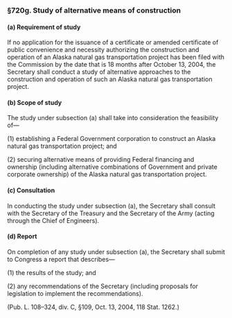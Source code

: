 ### §720g. Study of alternative means of construction ###

#### (a) Requirement of study ####

If no application for the issuance of a certificate or amended certificate of public convenience and necessity authorizing the construction and operation of an Alaska natural gas transportation project has been filed with the Commission by the date that is 18 months after October 13, 2004, the Secretary shall conduct a study of alternative approaches to the construction and operation of such an Alaska natural gas transportation project.

#### (b) Scope of study ####

The study under subsection (a) shall take into consideration the feasibility of—

(1) establishing a Federal Government corporation to construct an Alaska natural gas transportation project; and

(2) securing alternative means of providing Federal financing and ownership (including alternative combinations of Government and private corporate ownership) of the Alaska natural gas transportation project.

#### (c) Consultation ####

In conducting the study under subsection (a), the Secretary shall consult with the Secretary of the Treasury and the Secretary of the Army (acting through the Chief of Engineers).

#### (d) Report ####

On completion of any study under subsection (a), the Secretary shall submit to Congress a report that describes—

(1) the results of the study; and

(2) any recommendations of the Secretary (including proposals for legislation to implement the recommendations).

(Pub. L. 108–324, div. C, §109, Oct. 13, 2004, 118 Stat. 1262.)